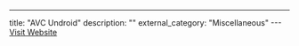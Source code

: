 ---
title: "AVC Undroid"
description: ""
external_category: "Miscellaneous"
---[Visit Website](https://undroid.av-comparatives.org/index.php)

